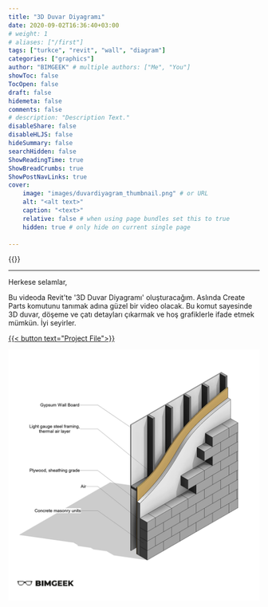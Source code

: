 ```yaml
---
title: "3D Duvar Diyagramı"
date: 2020-09-02T16:36:40+03:00
# weight: 1
# aliases: ["/first"]
tags: ["turkce", "revit", "wall", "diagram"]
categories: ["graphics"]
author: "BIMGEEK" # multiple authors: ["Me", "You"]
showToc: false
TocOpen: false
draft: false
hidemeta: false
comments: false
# description: "Description Text."
disableShare: false
disableHLJS: false
hideSummary: false
searchHidden: false
ShowReadingTime: true
ShowBreadCrumbs: true
ShowPostNavLinks: true
cover:
    image: "images/duvardiyagram_thumbnail.png" # or URL
    alt: "<alt text>"
    caption: "<text>"
    relative: false # when using page bundles set this to true
    hidden: true # only hide on current single page

---
```


{{<youtube fNEr8fKWyI8>}}

---

Herkese selamlar,

Bu videoda Revit'te '3D Duvar Diyagramı' oluşturacağım. Aslında Create Parts komutunu tanımak adına güzel bir video olacak. Bu komut sayesinde 3D duvar, döşeme ve çatı detayları çıkarmak ve hoş grafiklerle ifade etmek mümkün. İyi seyirler.

<a href="files/DuvarDiyagram.rvt" download>
    {{< button text="Project File">}}
</a>

![](images/duvardiyagram_post2.png)